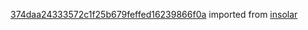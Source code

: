 [374daa24333572c1f25b679feffed16239866f0a](https://github.com/insolar/insolar/commit/374daa24333572c1f25b679feffed16239866f0a) imported from [insolar](https://github.com/insolar/insolar)
